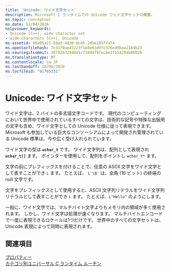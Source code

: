 ```yaml
---
title: 'Unicode: ワイド文字セット'
description: Microsoft C ランタイムでの Unicode ワイド文字セットの概要。
ms.topic: conceptual
ms.date: 11/04/2016
helpviewer_keywords:
- Unicode [C++], wide character set
- wide characters [C++], Unicode
ms.assetid: b6a05a21-59a5-4d30-8c85-2dbe185f7a74
ms.openlocfilehash: 7cd170ae43223f1e8e61d9fc576e49baa2164b23
ms.sourcegitcommit: 30792632548d1c71894f9fecbe2f554294b86020
ms.translationtype: MT
ms.contentlocale: ja-JP
ms.lasthandoff: 10/06/2020
ms.locfileid: "91765331"
---
```

# <a name="unicode-the-wide-character-set"></a>Unicode: ワイド文字セット

ワイド文字は、2 バイトの多言語文字コードです。 現代のコンピューティングにおいて世界中で使用されているすべての文字は、技術的な記号や特殊な出版用の文字も含め、ワイド文字としての Unicode 仕様に従って表現できます。 Microsoft も参加している巨大なコンソーシアムによって開発され管理されている Unicode 標準は、今や広く受け入れられています。

ワイド文字の型は **`wchar_t`** です。 ワイド文字列は、配列として表現され **`wchar_t[]`** ます。 ポインターを使用して、配列をポイントし `wchar_t*` ます。

文字の前にプレフィックスを付けることで、任意の ASCII 文字をワイド文字として表すことができ `L` ます。 たとえば、 `L'\0'` は、全角 (16 ビット) の終端の null 文字です。

文字をプレフィックスとして使用すると、ASCII 文字列リテラルをワイド文字列リテラルとして表すことができ `L` ます。 たとえば、`L"Hello"` のようにします。

一般に、ワイド文字では、マルチバイト文字よりもメモリ内の領域が多く使用されます。 しかし、ワイド文字は処理が速くなります。 マルチバイトエンコードで一度に表現できるロケールは1つだけです。 世界中のすべての文字セットは、Unicode 表現によって同時に表現されます。

## <a name="see-also"></a>関連項目

[プロパティー](../c-runtime-library/internationalization.md)\
[カテゴリ別ユニバーサル C ランタイム ルーチン](../c-runtime-library/run-time-routines-by-category.md)
